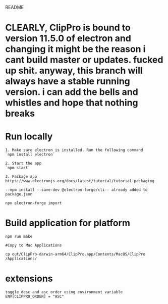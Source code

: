 README

# CLEARLY, ClipPro is bound to version 11.5.0 of electron and changing it might be the reason i cant build master or updates. fucked up shit. anyway, this branch will always have a stable running version. i can add the bells and whistles and hope that nothing breaks


# Run locally

	1. Make sure electron is installed. Run the following command 
	`npm install electron`

	2. Start the app
	`npm start`

	3. Package app
	https://www.electronjs.org/docs/latest/tutorial/tutorial-packaging

	--npm install --save-dev @electron-forge/cli-- already added to package.json

	npx electron-forge import

# Build application for platform
	npm run make

	#Copy to Mac Applications

	cp out/ClipPro-darwin-arm64/ClipPro.app/Contents/MacOS/ClipPro /Applications/

# extensions
	toggle desc and asc order using environment variable
	ENV[CLIPPRO_ORDER] = "ASC"

	